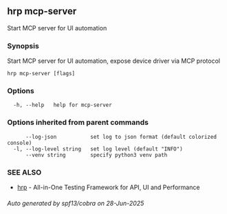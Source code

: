 ## hrp mcp-server

Start MCP server for UI automation

### Synopsis

Start MCP server for UI automation, expose device driver via MCP protocol

```
hrp mcp-server [flags]
```

### Options

```
  -h, --help   help for mcp-server
```

### Options inherited from parent commands

```
      --log-json           set log to json format (default colorized console)
  -l, --log-level string   set log level (default "INFO")
      --venv string        specify python3 venv path
```

### SEE ALSO

* [hrp](hrp.md)	 - All-in-One Testing Framework for API, UI and Performance

###### Auto generated by spf13/cobra on 28-Jun-2025
